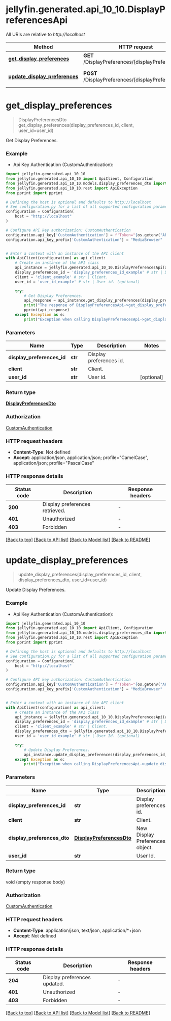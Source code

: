 # jellyfin.generated.api_10_10.DisplayPreferencesApi

All URIs are relative to *http://localhost*

Method | HTTP request | Description
------------- | ------------- | -------------
[**get_display_preferences**](DisplayPreferencesApi.md#get_display_preferences) | **GET** /DisplayPreferences/{displayPreferencesId} | Get Display Preferences.
[**update_display_preferences**](DisplayPreferencesApi.md#update_display_preferences) | **POST** /DisplayPreferences/{displayPreferencesId} | Update Display Preferences.


# **get_display_preferences**
> DisplayPreferencesDto get_display_preferences(display_preferences_id, client, user_id=user_id)

Get Display Preferences.

### Example

* Api Key Authentication (CustomAuthentication):

```python
import jellyfin.generated.api_10_10
from jellyfin.generated.api_10_10 import ApiClient, Configuration
from jellyfin.generated.api_10_10.models.display_preferences_dto import DisplayPreferencesDto
from jellyfin.generated.api_10_10.rest import ApiException
from pprint import pprint

# Defining the host is optional and defaults to http://localhost
# See configuration.py for a list of all supported configuration parameters.
configuration = Configuration(
    host = "http://localhost"
)

# Configure API key authorization: CustomAuthentication
configuration.api_key['CustomAuthentication'] = f'Token="{os.getenv("API_KEY")}"'
configuration.api_key_prefix['CustomAuthentication'] = "MediaBrowser"


# Enter a context with an instance of the API client
with ApiClient(configuration) as api_client:
    # Create an instance of the API class
    api_instance = jellyfin.generated.api_10_10.DisplayPreferencesApi(api_client)
    display_preferences_id = 'display_preferences_id_example' # str | Display preferences id.
    client = 'client_example' # str | Client.
    user_id = 'user_id_example' # str | User id. (optional)

    try:
        # Get Display Preferences.
        api_response = api_instance.get_display_preferences(display_preferences_id, client, user_id=user_id)
        print("The response of DisplayPreferencesApi->get_display_preferences:\n")
        pprint(api_response)
    except Exception as e:
        print("Exception when calling DisplayPreferencesApi->get_display_preferences: %s\n" % e)
```



### Parameters


Name | Type | Description  | Notes
------------- | ------------- | ------------- | -------------
 **display_preferences_id** | **str**| Display preferences id. | 
 **client** | **str**| Client. | 
 **user_id** | **str**| User id. | [optional] 

### Return type

[**DisplayPreferencesDto**](DisplayPreferencesDto.md)

### Authorization

[CustomAuthentication](../README.md#CustomAuthentication)

### HTTP request headers

 - **Content-Type**: Not defined
 - **Accept**: application/json, application/json; profile="CamelCase", application/json; profile="PascalCase"

### HTTP response details

| Status code | Description | Response headers |
|-------------|-------------|------------------|
**200** | Display preferences retrieved. |  -  |
**401** | Unauthorized |  -  |
**403** | Forbidden |  -  |

[[Back to top]](#) [[Back to API list]](../README.md#documentation-for-api-endpoints) [[Back to Model list]](../README.md#documentation-for-models) [[Back to README]](../README.md)

# **update_display_preferences**
> update_display_preferences(display_preferences_id, client, display_preferences_dto, user_id=user_id)

Update Display Preferences.

### Example

* Api Key Authentication (CustomAuthentication):

```python
import jellyfin.generated.api_10_10
from jellyfin.generated.api_10_10 import ApiClient, Configuration
from jellyfin.generated.api_10_10.models.display_preferences_dto import DisplayPreferencesDto
from jellyfin.generated.api_10_10.rest import ApiException
from pprint import pprint

# Defining the host is optional and defaults to http://localhost
# See configuration.py for a list of all supported configuration parameters.
configuration = Configuration(
    host = "http://localhost"
)

# Configure API key authorization: CustomAuthentication
configuration.api_key['CustomAuthentication'] = f'Token="{os.getenv("API_KEY")}"'
configuration.api_key_prefix['CustomAuthentication'] = "MediaBrowser"


# Enter a context with an instance of the API client
with ApiClient(configuration) as api_client:
    # Create an instance of the API class
    api_instance = jellyfin.generated.api_10_10.DisplayPreferencesApi(api_client)
    display_preferences_id = 'display_preferences_id_example' # str | Display preferences id.
    client = 'client_example' # str | Client.
    display_preferences_dto = jellyfin.generated.api_10_10.DisplayPreferencesDto() # DisplayPreferencesDto | New Display Preferences object.
    user_id = 'user_id_example' # str | User Id. (optional)

    try:
        # Update Display Preferences.
        api_instance.update_display_preferences(display_preferences_id, client, display_preferences_dto, user_id=user_id)
    except Exception as e:
        print("Exception when calling DisplayPreferencesApi->update_display_preferences: %s\n" % e)
```



### Parameters


Name | Type | Description  | Notes
------------- | ------------- | ------------- | -------------
 **display_preferences_id** | **str**| Display preferences id. | 
 **client** | **str**| Client. | 
 **display_preferences_dto** | [**DisplayPreferencesDto**](DisplayPreferencesDto.md)| New Display Preferences object. | 
 **user_id** | **str**| User Id. | [optional] 

### Return type

void (empty response body)

### Authorization

[CustomAuthentication](../README.md#CustomAuthentication)

### HTTP request headers

 - **Content-Type**: application/json, text/json, application/*+json
 - **Accept**: Not defined

### HTTP response details

| Status code | Description | Response headers |
|-------------|-------------|------------------|
**204** | Display preferences updated. |  -  |
**401** | Unauthorized |  -  |
**403** | Forbidden |  -  |

[[Back to top]](#) [[Back to API list]](../README.md#documentation-for-api-endpoints) [[Back to Model list]](../README.md#documentation-for-models) [[Back to README]](../README.md)

